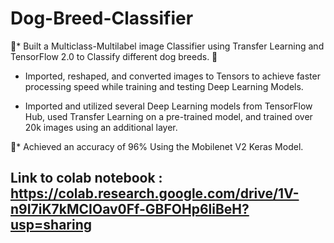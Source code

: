# Dog-Breed-Classifier

􏰁* Built a Multiclass-Multilabel image Classifier using Transfer Learning and TensorFlow 2.0 to Classify different dog breeds.
􏰁
* Imported, reshaped, and converted images to Tensors to achieve faster processing speed while training and testing Deep Learning Models.

* Imported and utilized several Deep Learning models from TensorFlow Hub, used Transfer Learning on a pre-trained model, and trained over 20k images using an additional layer.

􏰁* Achieved an accuracy of 96% Using the Mobilenet V2 Keras Model.

## Link to colab notebook : https://colab.research.google.com/drive/1V-n9I7iK7kMCIOav0Ff-GBFOHp6liBeH?usp=sharing

